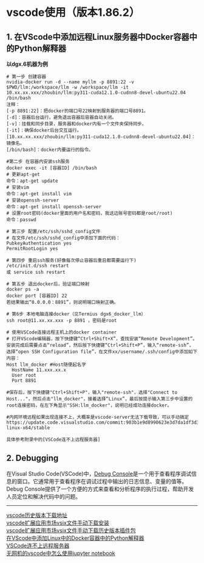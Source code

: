 # vscode使用（版本1.86.2）

## 1. 在VScode中添加远程Linux服务器中Docker容器中的Python解释器

**以dgx.6机器为例**<br>
```shell
# 第一步 创建容器
nvidia-docker run -d --name myllm -p 8891:22 -v $PWD/llm:/workspace/llm -w /workspace/llm -it 10.xx.xx.xxx/zhoubin/llm:py311-cuda12.1.0-cudnn8-devel-ubuntu22.04 /bin/bash
注释：
[-p 8891:22]：把docker的端口号22映射到服务器的端口号8891。
[-d]：容器后台运行，避免退出容器后容器自动关闭。
[-v]：挂载和同步目录，服务器和docker内有一个文件夹保持同步。
[-it]：确保docker后台交互运行。
[10.xx.xx.xxx/zhoubin/llm:py311-cuda12.1.0-cudnn8-devel-ubuntu22.04]：镜像名。
[/bin/bash]：docker内要运行的指令。
```
```shell
#第二步 在容器内安装ssh服务
docker exec -it [容器ID] /bin/bash
# 更新apt-get
命令：apt-get update
# 安装vim
命令：apt-get install vim
# 安装openssh-server
命令：apt-get install openssh-server
# 设置root密码(docker里面的用户名和密码，我这边账号密码都是root/root)
命令：passwd
```
```shell
# 第三步 配置/etc/ssh/sshd_config文件
# 在文件/etc/ssh/sshd_config中添加下面的代码：
PubkeyAuthentication yes
PermitRootLogin yes

# 第四步 重启ssh服务(好像每次停止容器后重启都需要运行下)
/etc/init.d/ssh restart
或 service ssh restart

# 第五步 退出docker后，验证端口映射
docker ps -a
docker port [容器ID] 22
若结果输出“0.0.0.0：8891”，则说明端口映射正确。
```
```shell
# 第6步 本地电脑连接docker（见Termius dgx6_docker_llm）
ssh root@11.xx.xx.xxx -p 8891 ，密码是root
```
```shell
# 使用VSCode连接远程主机上的docker container
# 打开VScode编辑器，按下快捷键“Ctrl+Shift+X”，查找安装“Remote Development”。安装完成后需要点击“reload”，然后按下快捷键“Ctrl+Shift+P”，输入“remote-ssh”，选择“open SSH Configuration file”，在文件xx/username/.ssh/config中添加如下内容：
Host llm_docker #Host随便起名字
  HostName 11.xxx.xx.x
  User root
  Port 8891

#保存后，按下快捷键"Ctrl+Shift+P"，输入"remote-ssh"，选择"Connect to Host..."，然后点击"llm_docker"，接着选择“Linux”，最后按提示输入第三步中设置的root连接密码，在左下角显示"SSH:llm_docker"，说明已经成功连接docker。
```

```shell
#内网环境远程如果出现连接不上，大概率是vscode-server无法下载导致，可以手动搞定
https://update.code.visualstudio.com/commit:903b1e9d8990623e3d7da1df3d33db3e42d80eda/server-linux-x64/stable

具体参考附录中的[VSCode连不上远程服务器]
```


## 2. Debugging

在Visual Studio Code(VSCode)中，[Debug Console](https://code.visualstudio.com/Docs/editor/debugging)是一个用于查看程序调试信息的窗口。它通常用于查看程序在调试过程中输出的日志信息、变量的值等。Debug Console提供了一个方便的方式来查看和分析程序的执行过程，帮助开发人员定位和解决代码中的问题。


----

[vscode历史版本下载地址](https://code.visualstudio.com/updates/v1_86)<br>
[vscode扩展应用市场vsix文件手动下载安装](https://marketplace.visualstudio.com/search?target=VSCode&category=All%20categories&sortBy=Installs)<br>
[vscode扩展应用市场vsix文件手动下载历史版本插件包](https://blog.csdn.net/qq_15054345/article/details/133884626)<br>
[在VScode中添加Linux中的Docker容器中的Python解释器](https://blog.csdn.net/weixin_43268590/article/details/129244984)<br>
[VSCode连不上远程服务器](https://blog.csdn.net/qq_42610612/article/details/132782965)<br>
[无网机的vscode中怎么使用jupyter notebook](https://www.bilibili.com/read/cv34411972/?jump_opus=1)<br>
